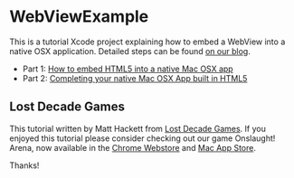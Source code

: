 # WebViewExample

This is a tutorial Xcode project explaining how to embed a WebView into a native OSX application. Detailed steps can be found [on our blog](http://blog.lostdecadegames.com/).

* Part 1: [How to embed HTML5 into a native Mac OSX app](http://blog.lostdecadegames.com/how-to-embed-html5-into-a-native-mac-osx-app)
* Part 2: [Completing your native Mac OSX App built in HTML5](http://blog.lostdecadegames.com/completing-your-native-mac-osx-app-built-in-h)

## Lost Decade Games

This tutorial written by Matt Hackett from [Lost Decade Games](http://www.lostdecadegames.com/). If you enjoyed this tutorial please consider checking out our game Onslaught! Arena, now available in the [Chrome Webstore](https://chrome.google.com/webstore/detail/khodnfbkbanejphecblcofbghjdgfaih) and [Mac App Store](http://itunes.apple.com/us/app/onslaught-arena/id418268106).

Thanks!
